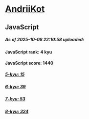 # [AndriiKot](https://www.codewars.com/users/AndriiKot) 

## JavaScript

##### As of 2025-10-08 22:10:58 uploaded:

#### JavaScript rank: 4 kyu

#### JavaScript score: 1440

##### [5-kyu: 15](https://github.com/AndriiKot/JavaScript__CodeWars/tree/main/kyu-5)

##### [6-kyu: 39](https://github.com/AndriiKot/JavaScript__CodeWars/tree/main/kyu-6)

##### [7-kyu: 53](https://github.com/AndriiKot/JavaScript__CodeWars/tree/main/kyu-7)

##### [8-kyu: 324](https://github.com/AndriiKot/JavaScript__CodeWars/tree/main/kyu-8)


